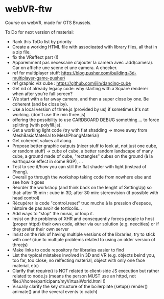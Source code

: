 # webVR-ftw
 Course on webVR, made for OTS Brussels.
 
 To Do for next version of material:
 
 * Rank this ToDo list by priority
 * Create a working HTML file with associeated with library files, all that in a zip file.
 * fix the VReffect part (!)
 * Apparemment pas necessaire d'ajouter la camera avec .add(camera). Car on affiche une scene et une camera. A checker.
 * ref for multiplayer stuff: https://blog.pusher.com/building-3d-multiplayer-game-pusher/
 * ref graphic viz cube : https://github.com/jiin/dancing-cube
 * Get rid of already legacy code: why starting with a Square renderer when after you're full screen?
 * We start with a far away camera, and then a super close by one. Be coherent (and be close by).
 * Use a local version of three.js (provided by us) if sometimes it's not working. (don't use the min three.js)
 * offering the possibility to use CARDBOARD DEBUG something.... to force splitting (with polyfill.js).
 * Get a working light code (try with flat shadding -> move away from MeshBasicMaterial to MeshPhongMaterial)
 * Get coherent values all along.
 * Propose better graphic outputs (nicer stuff to look at, not just one cube, or random stuff) -> cube of cube, a better random landscape of many cube, a ground made of cube, "rectangles" cubes on the ground (à la earthquake effect in some RGP), ...
 * Test to see if/how you can still the flat shader with light (instead of Phong).
 * Overall go through the workshop taking code from nowhere else and see how it goes
 * Reorder the workshop (and think back on the lenght of SettingUp) so that: after 15 min : cube in 3D, after 30 min: stereovision (if possible with head control)
 * Récupérer le code "control.reset" truc muche à la pression d'espace, histoire de pas avoir de torticolis...
 * Add ways to "stop" the music, or loop it.
 * Insist on the problems of XHR and consequently forces people to host (proper httpd) their own code, either via our solution (e.g. neocities) or if they prefer their own server
 * Insist on the risk of having multiple versions of the libraries, try to stick with one! (due to multiple problems related to using an older version of threejs)
 * Make links to code repository for libraries easier to find
 * List the typical mistakes involved in 3D and VR (e.g. objects beind you, too far, too close, no relfecting material, object with only one face material, etc)
 * Clarify that require() is NOT related to client-side JS execution but rather related to node.js (means the person MUST use an httpd, not file:///home/participant/myVirtualWorld.html !)
 * Visually clarify the key structure of the boilerplate (setup() render() animate() and the several events to catch)
